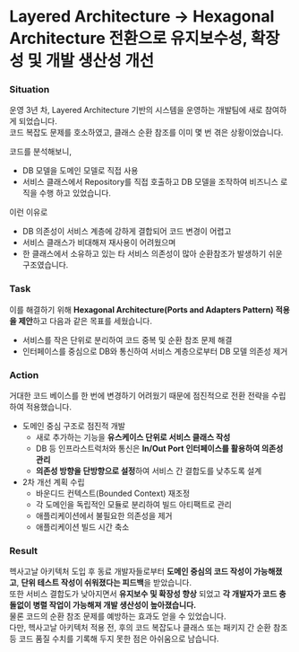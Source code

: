 # Layered Architecture → Hexagonal Architecture 전환으로 유지보수성, 확장성 및 개발 생산성 개선

### Situation
운영 3년 차, Layered Architecture 기반의 시스템을 운영하는 개발팀에 새로 참여하게 되었습니다.   
코드 복잡도 문제를 호소하였고, 클래스 순환 참조를 이미 몇 번 겪은 상황이었습니다.  

코드를 분석해보니, 
- DB 모델을 도메인 모델로 직접 사용
- 서비스 클래스에서 Repository를 직접 호출하고 DB 모델을 조작하여 비즈니스 로직을 수행
하고 있었습니다.

이런 이유로
- DB 의존성이 서비스 계층에 강하게 결합되어 코드 변경이 어렵고
- 서비스 클래스가 비대해져 재사용이 어려웠으며
- 한 클래스에서 소유하고 있는 타 서비스 의존성이 많아 순환참조가 발생하기 쉬운 구조였습니다.

### Task
이를 해결하기 위해 **Hexagonal Architecture(Ports and Adapters Pattern) 적용을 제안**하고 다음과 같은 목표를 세웠습니다.

- 서비스를 작은 단위로 분리하여 코드 중복 및 순환 참조 문제 해결
- 인터페이스를 중심으로 DB와 통신하여 서비스 계층으로부터 DB 모델 의존성 제거

### Action
거대한 코드 베이스를 한 번에 변경하기 어려웠기 때문에 점진적으로 전환 전략을 수립하여 적용했습니다.

- 도메인 중심 구조로 점진적 개발
	- 새로 추가하는 기능을 **유스케이스 단위로 서비스 클래스 작성**
 	- DB 등 인프라스트럭처와 통신은 **In/Out Port 인터페이스를 활용하여 의존성 관리**
	- **의존성 방향을 단방향으로 설정**하여 서비스 간 결합도를 낮추도록 설계
- 2차 개선 계획 수립
	- 바운디드 컨텍스트(Bounded Context) 재조정
	- 각 도메인을 독립적인 모듈로 분리하여 빌드 아티팩트로 관리
	- 애플리케이션에서 불필요한 의존성을 제거
	- 애플리케이션 빌드 시간 축소

### Result

헥사고날 아키텍처 도입 후 동료 개발자들로부터 **도메인 중심의 코드 작성이 가능해졌고**, **단위 테스트 작성이 쉬워졌다는 피드백**을 받았습니다.   
또한 서비스 결합도가 낮아지면서 **유지보수 및 확장성 향상** 되었고 **각 개발자가 코드 충돌없이 병렬 작업이 가능해져 개발 생산성이 높아졌습니다.**   
물론 코드의 순환 참조 문제를 예방하는 효과도 얻을 수 있었습니다.    
다만, 헥사고날 아키텍처 적용 전, 후의 코드 복잡도나 클래스 또는 패키지 간 순환 참조 등 코드 품질 수치를 기록해 두지 못한 점은 아쉬움으로 남습니다.
